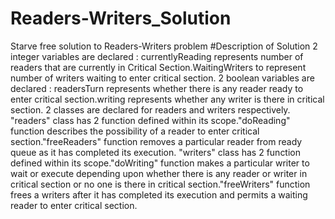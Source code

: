 # Readers-Writers_Solution
Starve free solution to Readers-Writers problem
#Description of Solution
2 integer variables are declared : currentlyReading represents number of readers that are currently in Critical Section.WaitingWriters to represent number of writers waiting to enter critical section.
2 boolean variables are declared : readersTurn represents whether there is any reader ready to enter critical section.writing represents whether any writer is there in critical section.
2 classes are declared for readers and writers respectively.
"readers" class has 2 function defined within its scope."doReading" function describes the possibility of a reader to enter critical section."freeReaders" function removes a particular reader from ready queue as it has completed its execution.
"writers" class has 2 function defined within its scope."doWriting" function makes a particular writer to wait or execute depending upon whether there is any reader or writer in critical section or no one is there in critical section."freeWriters" function frees a writers after it has completed its execution and permits a waiting reader to enter critical section.
